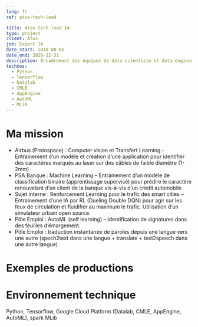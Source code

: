 ```yaml
---
lang: fr
ref: atos-tech-lead

title: Atos tech lead IA
type: project
client: Atos
job: Expert IA
date_start: 2018-08-01
date_end: 2020-12-31
description: Encadrement des équipes de data scientiste et data engineer, mentoring technique
technos:
  - Python
  - Tensorflow
  - Datalab
  - CMLE
  - AppEngine
  - AutoML
  - MLib
---
```

# Ma mission
- Airbus (Protospace) : Computer vision et Transfert Learning - Entrainement d’un modèle et création d’une application pour identifier des caractères marqués au laser sur des câbles de faible diamètre (1-2mm)
- PSA Banque : Machine Learning – Entrainement d’un modèle de classification binaire (apprentissage supervisé) pour prédire le caractère renouvelant d’un client de la banque vis-à-vis d’un crédit automobile
- Sujet interne : Renforcement Learning pour le trafic des smart cities – Entrainement d’une IA par RL (Dueling Double DQN) pour agir sur les feux de circulation et fluidifier au maximum le trafic. Utilisation d’un simulateur urbain open source. 
- Pôle Emploi : AutoML (self learning) – Identification de signatures dans des feuilles d’émargement. 
- Pôle Emploi : traduction instantanée de paroles depuis une langue vers une autre (spech2text dans une langue + translate + text2speech dans une autre langue)

# Exemples de productions

# Environnement technique
Python, Tensorflow, Google Cloud Platform (Datalab, CMLE, AppEngine, AutoML), spark MLib